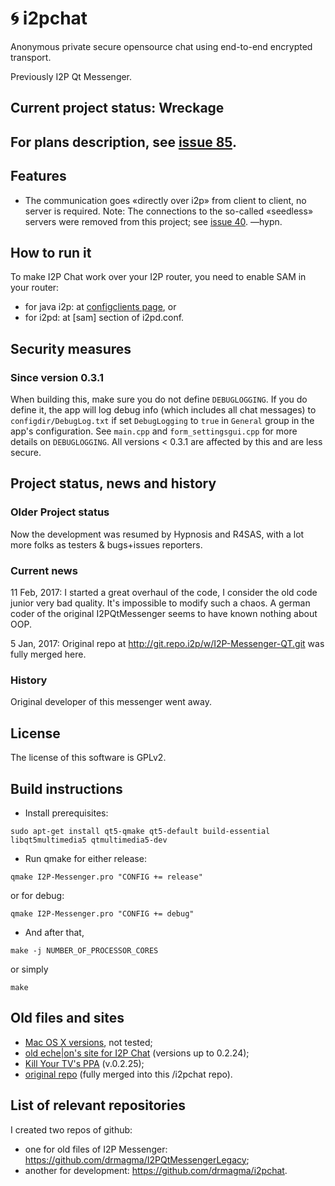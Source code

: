 # 🌀 i2pchat

Anonymous private secure opensource chat using end-to-end encrypted transport.

Previously I2P Qt Messenger.

## Current project status: Wreckage

## For plans description, see <a href="https://github.com/drmagma/i2pchat/issues/85">issue 85</a>.

## Features

 * The communication goes «directly over i2p» from client to client, no server is required. Note: The connections to the so-called «seedless» servers were removed from this project; see <a href=https://github.com/drmagma/i2pchat/issues/40>issue 40</a>. —hypn.

## How to run it

To make I2P Chat work over your I2P router, you need to enable SAM in your router:

 * for java i2p: at <a href="http://127.0.0.1:7657/configclients">configclients page</a>, or 
 * for i2pd: at [sam] section of i2pd.conf.

## Security measures

### Since version 0.3.1

When building this, make sure you do not define `DEBUGLOGGING`. If you do define it, the app will log debug info (which includes all chat messages) to `configdir/DebugLog.txt` if set `DebugLogging` to `true` in `General` group in the app's configuration. See `main.cpp` and `form_settingsgui.cpp` for more details on `DEBUGLOGGING`. All versions < 0.3.1 are affected by this and are less secure.
    
## Project status, news and history

### Older Project status

Now the development was resumed by Hypnosis and R4SAS, with a lot more folks as testers &amp; bugs+issues reporters.

### Current news

11 Feb, 2017: I started a great overhaul of the code, I consider the old code junior very bad quality. It's impossible to modify such a chaos. A german coder of the original I2PQtMessenger seems to have known nothing about OOP.

5 Jan, 2017: Original repo at http://git.repo.i2p/w/I2P-Messenger-QT.git was fully merged here.
  
### History

Original developer of this messenger went away.

## License

The license of this software is GPLv2.

## Build instructions

 * Install prerequisites:
```
sudo apt-get install qt5-qmake qt5-default build-essential libqt5multimedia5 qtmultimedia5-dev
```
 * Run qmake for either release:
```
qmake I2P-Messenger.pro "CONFIG += release"
```
or for debug:
```
qmake I2P-Messenger.pro "CONFIG += debug"
```
 * And after that,
```
make -j NUMBER_OF_PROCESSOR_CORES
```
or simply
```
make
```

## Old files and sites

 * <a href=http://echelon.i2p/qti2pmessenger/macos>Mac OS X versions</a>, not tested;
 * <a href=http://echelon.i2p/qti2pmessenger/>old eche|on's site for I2P Chat</a> (versions up to 0.2.24);
 * <a href=https://launchpad.net/~i2p.packages/+archive/ubuntu/i2p/+sourcepub/4824794/+listing-archive-extra>Kill Your TV's PPA</a> (v.0.2.25);
 * <a href=http://git.repo.i2p/w/I2P-Messenger-QT.git/shortlog>original repo</a> (fully merged into this /i2pchat repo).

## List of relevant repositories
 
I created two repos of github:
 * one for old files of I2P Messenger: <a href=https://github.com/drmagma/I2PQtMessengerLegacy>https://github.com/drmagma/I2PQtMessengerLegacy</a>;
 * another for development: <a href=https://github.com/drmagma/i2pchat>https://github.com/drmagma/i2pchat</a>.
